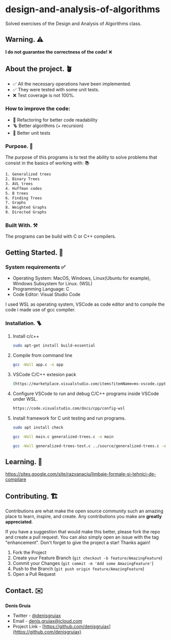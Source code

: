 # design-and-analysis-of-algorithms
Solved exercises of the Design and Analysis of Algorithms class.

## Warning. ⚠️
**I do not guarantee the correctness of the code!** ❌

## About the project. 🪴

- ✅ All the necessary operations have been implemented.
- ✅ They were tested with some unit tests.
- ❌ Test coverage is not 100%.

### How to improve the code:
- 👀 Refactoring for better code readability
- 🪜 Better algorithms (+ recursion)
- 🔁 Better unit tests
### Purpose. 🎯
The purpose of this programs is to test the ability to solve problems that consist in the basics of working with: 📚
```sh
1. Generalized trees
2. Binary Trees
3. AVL trees
4. Huffman codes
5. B trees
6. Finding Trees
7. Graphs
8. Weighted Graphs
9. Directed Graphs
```

### Built With. ⚒️
The programs can be build with C or C++ compilers.

## Getting Started. 🚀
### System requirements ✅
- Operating System: MacOS, Windows, Linux(Ubuntu for example), Windows Subsystem for Linux. (WSL)
- Programming Language: C
- Code Editor: Visual Studio Code 

I used WSL as operating system, VSCode as code editor and to compile the code i made use of gcc compiler.

### Installation. 🪜
1. Install c/c++
   ```sh
   sudo apt-get install build-essential
   ```

2. Compile from command line
   ```sh
   gcc -Wall app.c -o app
   ```
   
3. VSCode C/C++ extesion pack
   ```sh
   (https://marketplace.visualstudio.com/items?itemName=ms-vscode.cpptools-extension-pack)
   ```
   
4. Configure VSCode to run and debug C/C++ programs inside VSCode under WSL.
   ```sh
   https://code.visualstudio.com/docs/cpp/config-wsl
   ```

5. Install framework for C unit testing and run programs.
   ```sh
   sudo apt install check
   ```

   ```sh
   gcc -Wall main.c generalized-trees.c -o main
   ```
   
   ```sh
   gcc -Wall generalized-trees-test.c ../source/generalized-trees.c -o test -pthread -lcheck_pic -pthread -lrt -lm -lsubunit
   ```

## Learning. 🌟
https://sites.google.com/site/razvanaciu/limbaje-formale-si-tehnici-de-compilare

## Contributing. 🏗️
Contributions are what make the open source community such an amazing place to learn, inspire, and create. Any contributions you make are **greatly appreciated**.

If you have a suggestion that would make this better, please fork the repo and create a pull request. You can also simply open an issue with the tag "enhancement".
Don't forget to give the project a star! Thanks again!

1. Fork the Project
2. Create your Feature Branch (`git checkout -b feature/AmazingFeature`)
3. Commit your Changes (`git commit -m 'Add some AmazingFeature'`)
4. Push to the Branch (`git push origin feature/AmazingFeature`)
5. Open a Pull Request


## Contact. ✉️
**Denis Gruia**

- Twitter - [@denisgruiax](https://twitter.com/denisgruiax) 
- Email - denis.gruiax@icloud.com
- Project Link - [https://github.com/denisgruiax](https://github.com/denisgruiax)